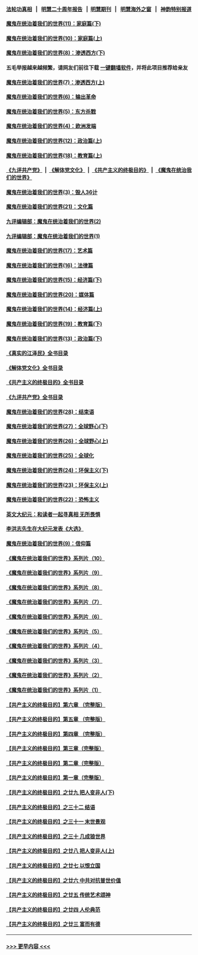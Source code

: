 #### [法轮功真相](https://github.com/gfw-breaker/truth/blob/master/README.md?t=0) &nbsp;&nbsp;|&nbsp;&nbsp; [明慧二十周年报告](https://github.com/gfw-breaker/mh-reports/blob/master/README.md?t=0) &nbsp;&nbsp;|&nbsp;&nbsp;[明慧期刊](https://github.com/gfw-breaker/mh-qikan) &nbsp;&nbsp;|&nbsp;&nbsp; [明慧海外之窗](https://github.com/gfw-breaker/mh-news/blob/master/README.md?t=0) &nbsp;&nbsp;|&nbsp;&nbsp; [神韵特别报道](https://github.com/gfw-breaker/mh-news/blob/master/shenyun.md?t=0)
#### [魔鬼在统治着我们的世界(11)：家庭篇(下)](../pages/nsc422/n10440961.md?t=11231650) 
#### [魔鬼在统治着我们的世界(10)：家庭篇(上)](../pages/nsc422/n10435448.md?t=11231650) 
#### [魔鬼在统治着我们的世界(8)：渗透西方(下)](../pages/nsc422/n10429603.md?t=11231650) 
#### 五毛举报越来越频繁，请网友们前往下载 [一键翻墙软件](https://github.com/gfw-breaker/ssr-accounts)，并将此项目推荐给亲友
#### [魔鬼在统治着我们的世界(7)：渗透西方(上)](../pages/nsc422/n10426013.md?t=11231650) 
#### [魔鬼在统治着我们的世界(6)：输出革命](../pages/nsc422/n10421536.md?t=11231650) 
#### [魔鬼在统治着我们的世界(5)：东方杀戮](../pages/nsc422/n10417707.md?t=11231650) 
#### [魔鬼在统治着我们的世界(4)：欧洲发端](../pages/nsc422/n10414890.md?t=11231650) 
#### [魔鬼在统治着我们的世界(12)：政治篇(上)](../pages/nsc422/n10444576.md?t=11231650) 
#### [魔鬼在统治着我们的世界(18)：教育篇(上)](../pages/nsc422/n10526970.md?t=11231650) 
#### [《九评共产党》](https://github.com/begood0513/9ping.md/blob/master/README.md) &nbsp;|&nbsp; [《解体党文化》](../../../../jtdwh.md/blob/master/README.md)  &nbsp;|&nbsp; [《共产主义的终极目的》](../../../../gczydzjmd.md/blob/master/README.md) &nbsp;|&nbsp; [《魔鬼在统治我们的世界》](../../../../mgztzwmdsj.md/blob/master/README.md) 
#### [魔鬼在统治着我们的世界(3)：毁人36计](../pages/nsc422/n10411583.md?t=11231650) 
#### [魔鬼在统治着我们的世界(21)：文化篇](../pages/nsc422/n10597706.md?t=11231650) 
#### [九评编辑部：魔鬼在统治着我们的世界(2)](../pages/nsc422/n10410036.md?t=11231650) 
#### [九评编辑部：魔鬼在统治着我们的世界(1)](../pages/nsc422/n10406825.md?t=11231650) 
#### [魔鬼在统治着我们的世界(17)：艺术篇](../pages/nsc422/n10499093.md?t=11231650) 
#### [魔鬼在统治着我们的世界(16)：法律篇](../pages/nsc422/n10485969.md?t=11231650) 
#### [魔鬼在统治着我们的世界(15)：经济篇(下)](../pages/nsc422/n10469975.md?t=11231650) 
#### [魔鬼在统治着我们的世界(20)：媒体篇](../pages/nsc422/n10586579.md?t=11231650) 
#### [魔鬼在统治着我们的世界(14)：经济篇(上)](../pages/nsc422/n10457370.md?t=11231650) 
#### [魔鬼在统治着我们的世界(19)：教育篇(下)](../pages/nsc422/n10564808.md?t=11231650) 
#### [魔鬼在统治着我们的世界(13)：政治篇(下)](../pages/nsc422/n10448270.md?t=11231650) 
#### [《真实的江泽民》全书目录](../pages/nsc422/n13721399.md?t=11231650) 
#### [《解体党文化》全书目录](../pages/nsc422/n13721157.md?t=11231650) 
#### [《共产主义的终极目的》全书目录](../pages/nsc422/n13721048.md?t=11231650) 
#### [《九评共产党》全书目录](../pages/nsc422/n13708085.md?t=11231650) 
#### [魔鬼在统治着我们的世界(28)：结束语](../pages/nsc422/n10936246.md?t=11231650) 
#### [魔鬼在统治着我们的世界(27)：全球野心(下)](../pages/nsc422/n10928319.md?t=11231650) 
#### [魔鬼在统治着我们的世界(26)：全球野心(上)](../pages/nsc422/n10900318.md?t=11231650) 
#### [魔鬼在统治着我们的世界(25)：全球化](../pages/nsc422/n10788205.md?t=11231650) 
#### [魔鬼在统治着我们的世界(24)：环保主义(下)](../pages/nsc422/n10695307.md?t=11231650) 
#### [魔鬼在统治着我们的世界(23)：环保主义(上)](../pages/nsc422/n10688613.md?t=11231650) 
#### [魔鬼在统治着我们的世界(22)：恐怖主义](../pages/nsc422/n10614727.md?t=11231650) 
#### [英文大纪元：和读者一起寻真相 无所畏惧](../pages/nsc422/n12542027.md?t=11231650) 
#### [李洪志先生在大纪元发表《大选》](../pages/nsc422/n12534746.md?t=11231650) 
#### [魔鬼在统治着我们的世界(9)：信仰篇](../pages/nsc422/n10432159.md?t=11231650) 
#### [《魔鬼在统治着我们的世界》系列片（10）](../pages/nsc422/n12292670.md?t=11231650) 
#### [《魔鬼在统治着我们的世界》系列片（9）](../pages/nsc422/n12290859.md?t=11231650) 
#### [《魔鬼在统治着我们的世界》系列片（8）](../pages/nsc422/n12287445.md?t=11231650) 
#### [《魔鬼在统治着我们的世界》系列片（7）](../pages/nsc422/n12283425.md?t=11231650) 
#### [《魔鬼在统治着我们的世界》系列片（6）](../pages/nsc422/n12282314.md?t=11231650) 
#### [《魔鬼在统治着我们的世界》系列片（5）](../pages/nsc422/n12281419.md?t=11231650) 
#### [《魔鬼在统治着我们的世界》系列片（4）](../pages/nsc422/n12274024.md?t=11231650) 
#### [《魔鬼在统治着我们的世界》系列片（3）](../pages/nsc422/n12271322.md?t=11231650) 
#### [《魔鬼在统治着我们的世界》系列片（2）](../pages/nsc422/n12269049.md?t=11231650) 
#### [《魔鬼在统治着我们的世界》系列片（1）](../pages/nsc422/n12267575.md?t=11231650) 
#### [【共产主义的终极目的】第六章 （完整版）](../pages/nsc422/n11428913.md?t=11231650) 
#### [【共产主义的终极目的】第五章 （完整版）](../pages/nsc422/n11428912.md?t=11231650) 
#### [【共产主义的终极目的】第四章 （完整版）](../pages/nsc422/n11428907.md?t=11231650) 
#### [【共产主义的终极目的】第三章（完整版）](../pages/nsc422/n11428848.md?t=11231650) 
#### [【共产主义的终极目的】第二章（完整版）](../pages/nsc422/n11428831.md?t=11231650) 
#### [【共产主义的终极目的】第一章（完整版）](../pages/nsc422/n11417651.md?t=11231650) 
#### [【共产主义的终极目的】之廿九 把人变非人(下)](../pages/nsc422/n11344140.md?t=11231650) 
#### [【共产主义的终极目的】之三十二 结语](../pages/nsc422/n11360535.md?t=11231650) 
#### [【共产主义的终极目的】之三十一 末世景观](../pages/nsc422/n11351129.md?t=11231650) 
#### [【共产主义的终极目的】之三十 几成狼世界](../pages/nsc422/n11348280.md?t=11231650) 
#### [【共产主义的终极目的】之廿八 把人变非人(上)](../pages/nsc422/n11340492.md?t=11231650) 
#### [【共产主义的终极目的】之廿七 以恨立国](../pages/nsc422/n11336944.md?t=11231650) 
#### [【共产主义的终极目的】之廿六 中共对抗普世价值](../pages/nsc422/n11324785.md?t=11231650) 
#### [【共产主义的终极目的】之廿五 传统艺术颂神](../pages/nsc422/n11296396.md?t=11231650) 
#### [【共产主义的终极目的】之廿四 人伦典范](../pages/nsc422/n11296397.md?t=11231650) 
#### [【共产主义的终极目的】之廿三 富而有德](../pages/nsc422/n11283598.md?t=11231650) 

----
#### [ >>> 更早内容 <<< ](../indexes/nsc422-earlier.md)
